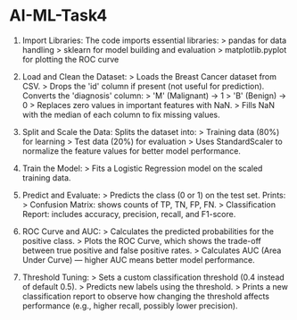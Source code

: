 # AI-ML-Task4
1. Import Libraries:
          The code imports essential libraries:
               > pandas for data handling
               > sklearn for model building and evaluation
               > matplotlib.pyplot for plotting the ROC curve
  
2. Load and Clean the Dataset:
               > Loads the Breast Cancer dataset from CSV.
               > Drops the 'id' column if present (not useful for prediction).
               Converts the 'diagnosis' column:
                    > 'M' (Malignant) → 1
                    > 'B' (Benign) → 0
               > Replaces zero values in important features with NaN.
               > Fills NaN with the median of each column to fix missing values.

3. Split and Scale the Data:
              Splits the dataset into:
                    > Training data (80%) for learning
                    > Test data (20%) for evaluation
              > Uses StandardScaler to normalize the feature values for better model performance.

4. Train the Model:
              > Fits a Logistic Regression model on the scaled training data.

5. Predict and Evaluate: 
              > Predicts the class (0 or 1) on the test set.
               Prints:
                    > Confusion Matrix: shows counts of TP, TN, FP, FN.
                    > Classification Report: includes accuracy, precision, recall, and F1-score.

6. ROC Curve and AUC:
               > Calculates the predicted probabilities for the positive class.
               > Plots the ROC Curve, which shows the trade-off between true positive and false positive rates.
               > Calculates AUC (Area Under Curve) — higher AUC means better model performance.

7.  Threshold Tuning:
               > Sets a custom classification threshold (0.4 instead of default 0.5).
               > Predicts new labels using the threshold.
               > Prints a new classification report to observe how changing the threshold affects performance (e.g., higher recall, possibly lower precision).
